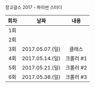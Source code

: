 장고걸스 2017 - 파이썬 스터디

|  회차  |  날짜   |  내용  |
| :---: | :---: | :---: |
|  1회  |  |   |
|  2회  |  |   |
|  3회  | 2017.05.07.(일) |  클래스 |
|  4회  | 2017.05.14.(일)  | 크롤러 #1  |
|  5회  | 2017.05.21.(일)  | 크롤러 #2  |
|  6회  | 2017.05.38.(일)  | 크롤러 #3  |

